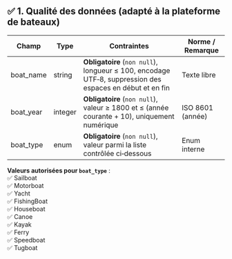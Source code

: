 ## ✅ 1. Qualité des données (adapté à la plateforme de bateaux)

| Champ       | Type    | Contraintes                                                                                                           | Norme / Remarque |
|-------------|---------|-----------------------------------------------------------------------------------------------------------------------|------------------|
| boat_name   | string  | **Obligatoire** (`non null`), longueur ≤ 100, encodage UTF‑8, suppression des espaces en début et en fin              | Texte libre      |
| boat_year   | integer | **Obligatoire** (`non null`), valeur ≥ 1800 et ≤ (année courante + 10), uniquement numérique                          | ISO 8601 (année) |
| boat_type   | enum    | **Obligatoire** (`non null`), valeur parmi la liste contrôlée ci‑dessous                                              | Enum interne     |

**Valeurs autorisées pour `boat_type`** :  
✅ Sailboat  
✅ Motorboat  
✅ Yacht  
✅ FishingBoat  
✅ Houseboat  
✅ Canoe  
✅ Kayak  
✅ Ferry  
✅ Speedboat  
✅ Tugboat

